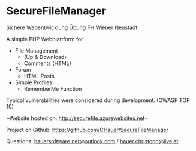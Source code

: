 # SecureFileManager
Sichere Webentwicklung Übung
FH Wiener Neustadt

A simple PHP Webplattform for
* File Management
  * (Up & Download)
  * Comments (HTML)
* Forum
  * HTML Posts
* Simple Profiles
  * RememberMe Function

Typical vulnerabilities were considered during development. (OWASP TOP 10)

~Website hosted on: http://securefile.azurewebsites.net~

Project on Github:
https://github.com/CHauer/SecureFileManager

Questions: 
hauersoftware.net@outlook.com / hauer.christoph@live.at

